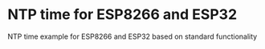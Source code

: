 # NTP time for ESP8266 and ESP32
 NTP time example for ESP8266 and ESP32 based on standard functionality

